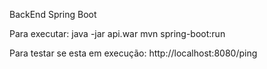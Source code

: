 BackEnd Spring Boot

Para executar:
java -jar api.war
mvn spring-boot:run

Para testar se esta em execução:
http://localhost:8080/ping
